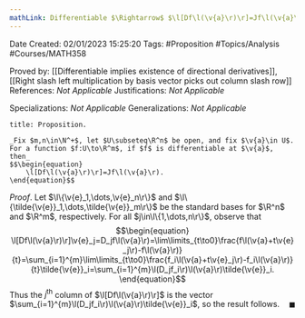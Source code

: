 ```yaml
---
mathLink: Differentiable $\Rightarrow$ $\l[Df\l(\v{a}\r)\r]=Jf\l(\v{a}\r)$
---
```


<div class="topSpace"></div>

Date Created: 02/01/2023 15:25:20
Tags: #Proposition #Topics/Analysis #Courses/MATH358

Proved by: [[Differentiable implies existence of directional derivatives]], [[Right slash left multiplication by basis vector picks out column slash row]]
References: _Not Applicable_
Justifications: _Not Applicable_

Specializations: _Not Applicable_
Generalizations: _Not Applicable_

``` ad-Proposition
title: Proposition.

_Fix $m,n\in\N^+$, let $U\subseteq\R^n$ be open, and fix $\v{a}\in U$. For a function $f:U\to\R^m$, if $f$ is differentiable at $\v{a}$, then_
$$\begin{equation}
    \l[Df\l(\v{a}\r)\r]=Jf\l(\v{a}\r).
\end{equation}$$

```

_Proof_. Let $\l\{\v{e}_1,\dots,\v{e}_n\r\}$ and $\l\{\tilde{\v{e}}_1,\dots,\tilde{\v{e}}_m\r\}$ be the standard bases for $\R^n$ and $\R^m$, respectively. For all $j\in\l\{1,\dots,n\r\}$, observe that
$$\begin{equation}
    \l[Df\l(\v{a}\r)\r]\v{e}_j=D_jf\l(\v{a}\r)=\lim\limits_{t\to0}\frac{f\l(\v{a}+t\v{e}_j\r)-f\l(\v{a}\r)}{t}=\sum_{i=1}^{m}\lim\limits_{t\to0}\frac{f_i\l(\v{a}+t\v{e}_j\r)-f_i\l(\v{a}\r)}{t}\tilde{\v{e}}_i=\sum_{i=1}^{m}\l(D_jf_i\r)\l(\v{a}\r)\tilde{\v{e}}_i.
\end{equation}$$
Thus the $j^\textrm{th}$ column of $\l[Df\l(\v{a}\r)\r]$ is the vector $\sum_{i=1}^{m}\l(D_jf_i\r)\l(\v{a}\r)\tilde{\v{e}}_i$, so the result follows.<span style="float:right;">$\blacksquare$</span>

